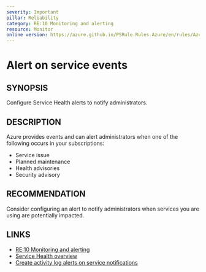 ```yaml
---
severity: Important
pillar: Reliability
category: RE:10 Monitoring and alerting
resource: Monitor
online version: https://azure.github.io/PSRule.Rules.Azure/en/rules/Azure.Monitor.ServiceHealth/
---
```


# Alert on service events

## SYNOPSIS

Configure Service Health alerts to notify administrators.

## DESCRIPTION

Azure provides events and can alert administrators when one of the following occurs in your subscriptions:

- Service issue
- Planned maintenance
- Health advisories
- Security advisory

## RECOMMENDATION

Consider configuring an alert to notify administrators when services you are using are potentially impacted.

## LINKS

- [RE:10 Monitoring and alerting](https://learn.microsoft.com/azure/well-architected/reliability/monitoring-alerting-strategy)
- [Service Health overview](https://learn.microsoft.com/azure/service-health/service-health-overview)
- [Create activity log alerts on service notifications](https://learn.microsoft.com/azure/service-health/alerts-activity-log-service-notifications)

